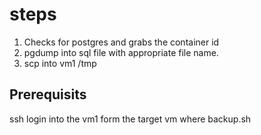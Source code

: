 # steps
1. Checks for postgres and grabs the container id
2. pgdump into sql file with appropriate file name.
3. scp into vm1 /tmp

## Prerequisits
ssh login into the vm1 form the target vm where backup.sh

